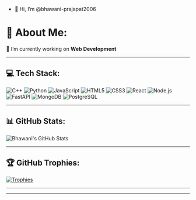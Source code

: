 - 👋 Hi, I’m @bhawani-prajapat2006
# 💫 About Me:
🔭 I’m currently working on **Web Development**  

---

## 💻 Tech Stack:
![C++](https://img.shields.io/badge/C++-00599C?style=flat-square&logo=c%2b%2b&logoColor=white)
![Python](https://img.shields.io/badge/Python-3776AB?style=flat-square&logo=python&logoColor=white)
![JavaScript](https://img.shields.io/badge/JavaScript-F7DF1E?style=flat-square&logo=javascript&logoColor=black)
![HTML5](https://img.shields.io/badge/HTML5-E34F26?style=flat-square&logo=html5&logoColor=white)
![CSS3](https://img.shields.io/badge/CSS3-1572B6?style=flat-square&logo=css3)
![React](https://img.shields.io/badge/React-20232A?style=flat-square&logo=react&logoColor=61DAFB)
![Node.js](https://img.shields.io/badge/Node.js-339933?style=flat-square&logo=node.js&logoColor=white)
![FastAPI](https://img.shields.io/badge/FastAPI-009688?style=flat-square&logo=fastapi&logoColor=white)
![MongoDB](https://img.shields.io/badge/MongoDB-47A248?style=flat-square&logo=mongodb&logoColor=white)
![PostgreSQL](https://img.shields.io/badge/PostgreSQL-336791?style=flat-square&logo=postgresql&logoColor=white)

---

## 📊 GitHub Stats:
![Bhawani's GitHub Stats](https://github-readme-stats.vercel.app/api?username=bhawani-prajpat2006&show_icons=true&theme=tokyonight)

---

## 🏆 GitHub Trophies:
[![Trophies](https://github-profile-trophy.vercel.app/?username=bhawani-prajpat2006&theme=tokyonight&no-frame=true&margin-w=10)](https://github.com/ryo-ma/github-profile-trophy)

---


---

<!-- Optional: Add visitor count or social links below -->

<!-- ![Visitor Count](https://komarev.com/ghpvc/?username=bhawani-prajpat2006&style=flat-square&color=blue) -->

<!---
bhawani-prajapat2006/bhawani-prajapat2006 is a ✨ special ✨ repository because its `README.md` (this file) appears on your GitHub profile.
You can click the Preview link to take a look at your changes.
--->
